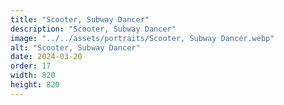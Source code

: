 ```yaml
---
title: "Scooter, Subway Dancer"
description: "Scooter, Subway Dancer"
image: "../../assets/portraits/Scooter, Subway Dancer.webp"
alt: "Scooter, Subway Dancer"
date: 2024-03-20
order: 17
width: 820
height: 820
---
```


